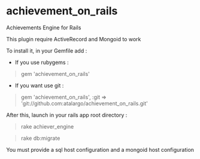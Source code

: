 achievement_on_rails
====================

Achievements Engine for Rails

This plugin require ActiveRecord and Mongoid to work

To install it, in your Gemfile add :

* If you use rubygems :

> gem 'achievement_on_rails'

* If you want use git :

> gem 'achievement_on_rails', :git => 'git://github.com:atalargo/achievement_on_rails.git'


After this, launch in your rails app root directory :

> rake achiever_engine

> rake db:migrate

You must provide a sql host configuration and a mongoid host configuration

